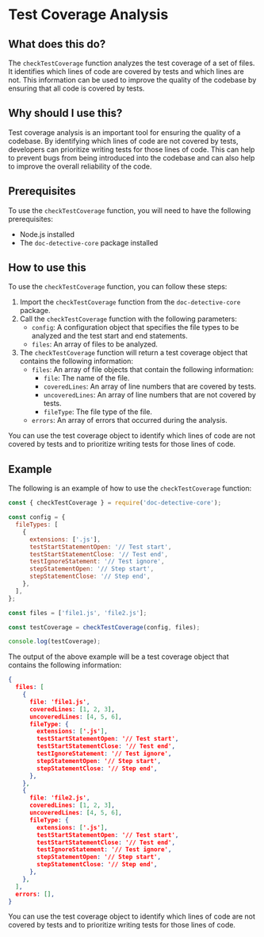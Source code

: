 
  
   # **Test Coverage Analysis**

## What does this do?

The `checkTestCoverage` function analyzes the test coverage of a set of files. It identifies which lines of code are covered by tests and which lines are not. This information can be used to improve the quality of the codebase by ensuring that all code is covered by tests.

## Why should I use this?

Test coverage analysis is an important tool for ensuring the quality of a codebase. By identifying which lines of code are not covered by tests, developers can prioritize writing tests for those lines of code. This can help to prevent bugs from being introduced into the codebase and can also help to improve the overall reliability of the code.

## Prerequisites

To use the `checkTestCoverage` function, you will need to have the following prerequisites:

* Node.js installed
* The `doc-detective-core` package installed

## How to use this

To use the `checkTestCoverage` function, you can follow these steps:

1. Import the `checkTestCoverage` function from the `doc-detective-core` package.
2. Call the `checkTestCoverage` function with the following parameters:
    * `config`: A configuration object that specifies the file types to be analyzed and the test start and end statements.
    * `files`: An array of files to be analyzed.
3. The `checkTestCoverage` function will return a test coverage object that contains the following information:
    * `files`: An array of file objects that contain the following information:
        * `file`: The name of the file.
        * `coveredLines`: An array of line numbers that are covered by tests.
        * `uncoveredLines`: An array of line numbers that are not covered by tests.
        * `fileType`: The file type of the file.
    * `errors`: An array of errors that occurred during the analysis.

You can use the test coverage object to identify which lines of code are not covered by tests and to prioritize writing tests for those lines of code.

## Example

The following is an example of how to use the `checkTestCoverage` function:

```javascript
const { checkTestCoverage } = require('doc-detective-core');

const config = {
  fileTypes: [
    {
      extensions: ['.js'],
      testStartStatementOpen: '// Test start',
      testStartStatementClose: '// Test end',
      testIgnoreStatement: '// Test ignore',
      stepStatementOpen: '// Step start',
      stepStatementClose: '// Step end',
    },
  ],
};

const files = ['file1.js', 'file2.js'];

const testCoverage = checkTestCoverage(config, files);

console.log(testCoverage);
```

The output of the above example will be a test coverage object that contains the following information:

```json
{
  files: [
    {
      file: 'file1.js',
      coveredLines: [1, 2, 3],
      uncoveredLines: [4, 5, 6],
      fileType: {
        extensions: ['.js'],
        testStartStatementOpen: '// Test start',
        testStartStatementClose: '// Test end',
        testIgnoreStatement: '// Test ignore',
        stepStatementOpen: '// Step start',
        stepStatementClose: '// Step end',
      },
    },
    {
      file: 'file2.js',
      coveredLines: [1, 2, 3],
      uncoveredLines: [4, 5, 6],
      fileType: {
        extensions: ['.js'],
        testStartStatementOpen: '// Test start',
        testStartStatementClose: '// Test end',
        testIgnoreStatement: '// Test ignore',
        stepStatementOpen: '// Step start',
        stepStatementClose: '// Step end',
      },
    },
  ],
  errors: [],
}
```

You can use the test coverage object to identify which lines of code are not covered by tests and to prioritize writing tests for those lines of code.
  
  